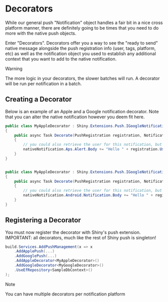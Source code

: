 # Decorators

While our general push "Notification" object handles a fair bit in a nice cross platform manner, there are definitely going to be times that you need to do more with the native push objects.  

Enter "Decorators".  Decorators offer you a way to see the "ready to send" native message alongside the push registration info (user, tags, platform, etc) as well as the notification object you used to establish any additional context that you want to add to the native notification.

> [!WARNING]
> The more logic in your decorators, the slower batches will run.  A decorator will be run per notification in a batch.

## Creating a Decorator

Below is an example of an Apple and a Google notification decorator.  Note that you can alter the native notification however you deem fit here.

```csharp
public class MyAppleDecorator : Shiny.Extensions.Push.IGoogleNotificationDecorator
{
    public async Task Decorate(PushRegistration registration, Notification notification, AppleNotification nativeNotification, CancellationToken cancelToken)
    {
        // you could also retrieve the user for this notification, but careful, this will slow down the batch
        nativeNotification.Aps.Alert.Body += "Hello " + registration.UserId;
    }
}


public class MyAppleDecorator : Shiny.Extensions.Push.IGoogleNotificationDecorator
{
    public async Task Decorate(PushRegistration registration, Notification notification, GoogleNotification nativeNotification, CancellationToken cancelToken)
    {
        // you could also retrieve the user for this notification, but careful, this will slow down the batch
        nativeNotification.Android.Notification.Body += "Hello " + registration.UserId;
    }
}
```

## Registering a Decorator

You must now register the decorator with Shiny's push extension.  IMPORTANT: all decorators, much like the rest of Shiny push is singleton!

```csharp
build.Services.AddPushManagement(x => x
    .AddApplePush(...)
    .AddGooglePush(...)
    .AddAppleDecorator<MyAppleDecorator>()
    .AddGoogleDecorator<MyGoogleDecorator>()
    .UseEfRepository<SampleDbContext>()
);
```

> [!NOTE]
> You can have multiple decorators per notification platform